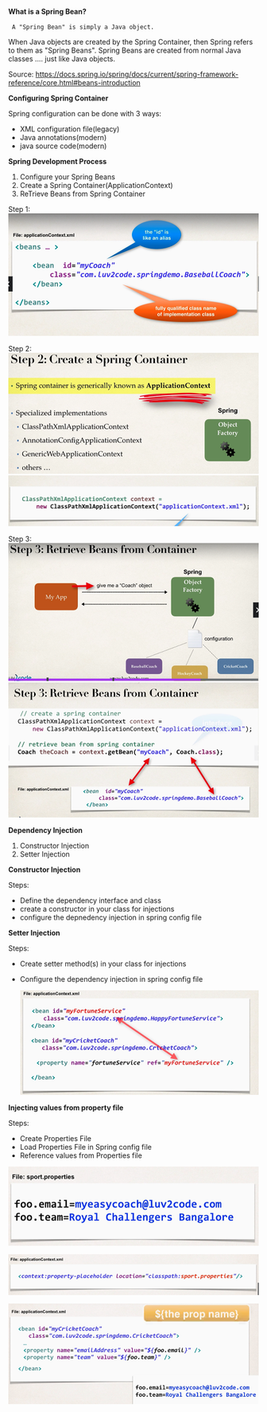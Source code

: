 
**What is a Spring Bean?**
   
     A "Spring Bean" is simply a Java object.
When Java objects are created by the Spring Container, then Spring refers to them as "Spring Beans".
Spring Beans are created from normal Java classes .... just like Java objects.

Source: https://docs.spring.io/spring/docs/current/spring-framework-reference/core.html#beans-introduction


**Configuring Spring Container**
    
Spring configuration can be done with 3 ways:
- XML configuration file(legacy)
- Java annotations(modern)
- java source code(modern)


**Spring Development Process**
1. Configure your Spring Beans
2. Create a Spring Container(ApplicationContext)
3. ReTrieve Beans from Spring Container

Step 1:
    ![img_1.png](img_1.png)

Step 2:
    ![img_2.png](img_2.png)
    ![img_3.png](img_3.png)

Step 3:
    ![img_4.png](img_4.png)
    ![img_5.png](img_5.png)


**Dependency Injection**
1. Constructor Injection
2. Setter Injection

**Constructor Injection**

Steps:
- Define the dependency interface and class
- create a constructor in your class for injections
- configure the depnedency injection in spring config file


**Setter Injection**

Steps:
- Create setter method(s) in your class for injections
- Configure the dependency injection in spring config file

    ![img_6.png](img_6.png)


**Injecting values from property file**

Steps:
- Create Properties File
- Load Properties File in Spring config file
- Reference values from Properties file
 
![img_7.png](img_7.png)

![img_8.png](img_8.png)

![img_9.png](img_9.png)


